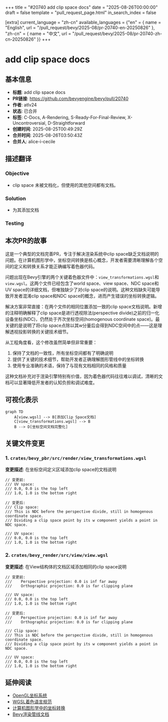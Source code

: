 +++
title = "#20740 add clip space docs"
date = "2025-08-26T00:00:00"
draft = false
template = "pull_request_page.html"
in_search_index = false

[extra]
current_language = "zh-cn"
available_languages = {"en" = { name = "English", url = "/pull_request/bevy/2025-08/pr-20740-en-20250826" }, "zh-cn" = { name = "中文", url = "/pull_request/bevy/2025-08/pr-20740-zh-cn-20250826" }}
+++

# add clip space docs

## 基本信息
- **标题**: add clip space docs
- **PR链接**: https://github.com/bevyengine/bevy/pull/20740
- **作者**: atlv24
- **状态**: 已合并
- **标签**: C-Docs, A-Rendering, S-Ready-For-Final-Review, X-Uncontroversial, D-Straightforward
- **创建时间**: 2025-08-25T00:49:29Z
- **合并时间**: 2025-08-26T03:50:43Z
- **合并人**: alice-i-cecile

## 描述翻译
### Objective
- clip space 未被文档化，但使用的其他空间都有文档。

### Solution
- 为其添加文档

### Testing

## 本次PR的故事

这是一个典型的文档完善PR，专注于解决渲染系统中clip space缺乏文档说明的问题。在计算机图形学中，坐标空间转换是核心概念，开发者需要清晰理解各个空间的定义和转换关系才能正确编写着色器代码。

问题出现在Bevy引擎的两个关键着色器文件中：`view_transformations.wgsl`和`view.wgsl`。这两个文件已经包含了world space、view space、NDC space和UV space的详细文档，但唯独缺少了对clip space的说明。这种文档缺失可能导致开发者混淆clip space和NDC space的概念，进而产生错误的坐标转换逻辑。

解决方案非常直接：在两个文件的相同位置添加一致的clip space文档说明。新增的注释明确解释了clip space是进行透视除法(perspective divide)之前的归一化设备坐标(NDC)，仍然处于齐次坐标空间(homogenous coordinate space)。最关键的是说明了将clip space点除以其w分量后会得到NDC空间中的点——这是理解透视投影转换的关键技术细节。

从工程角度看，这个修改虽然简单但非常重要：
1. 保持了文档的一致性，所有坐标空间都有了明确说明
2. 提供了关键的技术细节，帮助开发者正确理解图形管线中的坐标转换
3. 使用专业准确的术语，保持了与现有文档相同的风格和质量

这种文档补充对于渲染引擎特别有价值，因为着色器代码往往难以调试，清晰的文档可以显著降低开发者的认知负担和调试难度。

## 可视化表示

```mermaid
graph TD
    A[view.wgsl] --> B[添加Clip Space文档]
    C[view_transformations.wgsl] --> B
    B --> D[坐标空间文档完整化]
```

## 关键文件变更

### 1. `crates/bevy_pbr/src/render/view_transformations.wgsl`
**变更描述**: 在坐标空间定义区域添加clip space的文档说明

```wgsl
// 变更前:
/// UV space:
/// 0.0, 0.0 is the top left
/// 1.0, 1.0 is the bottom right

// 变更后:
/// Clip space:
/// This is NDC before the perspective divide, still in homogenous coordinate space.
/// Dividing a clip space point by its w component yields a point in NDC space.

/// UV space:
/// 0.0, 0.0 is the top left
/// 1.0, 1.0 is the bottom right
```

### 2. `crates/bevy_render/src/view/view.wgsl`
**变更描述**: 在View结构体的文档区域添加相同的clip space说明

```wgsl
// 变更前:
///    Perspective projection: 0.0 is inf far away
///    Orthographic projection: 0.0 is far clipping plane

/// UV space:
/// 0.0, 0.0 is the top left
/// 1.0, 1.0 is the bottom right

// 变更后:
///    Perspective projection: 0.0 is inf far away
///    Orthographic projection: 0.0 is far clipping plane

/// Clip space:
/// This is NDC before the perspective divide, still in homogenous coordinate space.
/// Dividing a clip space point by its w component yields a point in NDC space.

/// UV space:
/// 0.0, 0.0 is the top left
/// 1.0, 1.0 is the bottom right
```

## 延伸阅读

- [OpenGL坐标系统](https://learnopengl.com/Getting-started/Coordinate-Systems)
- [WGSL着色语言规范](https://www.w3.org/TR/WGSL/)
- [计算机图形学中的坐标转换](https://scrapbox.io/elaborate/Computer_Graphics_Coordinate_Spaces)
- [Bevy渲染管线文档](https://bevyengine.org/learn/books/introduction/rendering-pipeline)